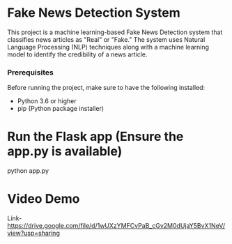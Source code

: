 # Fake News Detection System

This project is a machine learning-based Fake News Detection system that classifies news articles as "Real" or "Fake." The system uses Natural Language Processing (NLP) techniques along with a machine learning model to identify the credibility of a news article.

### Prerequisites

Before running the project, make sure to have the following installed:
- Python 3.6 or higher
- pip (Python package installer)


# Run the Flask app (Ensure the app.py is available)
python app.py

# Video Demo
Link- https://drive.google.com/file/d/1wUXzYMFCvPaB_cGv2M0dUjaY5BvX1NeV/view?usp=sharing
